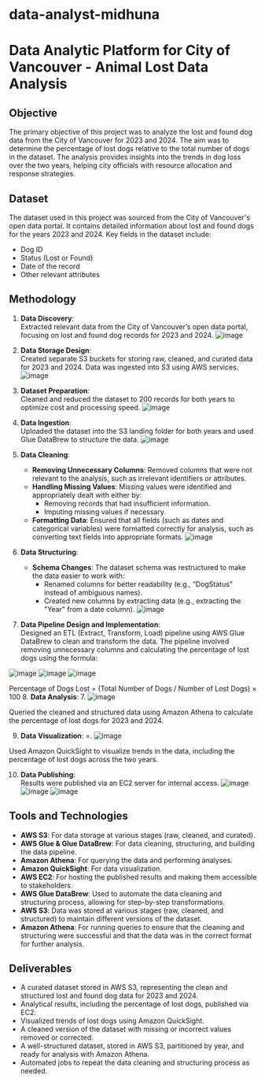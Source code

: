 # data-analyst-midhuna
# Data Analytic Platform for City of Vancouver - Animal Lost Data Analysis

## Objective
The primary objective of this project was to analyze the lost and found dog data from the City of Vancouver for 2023 and 2024. The aim was to determine the percentage of lost dogs relative to the total number of dogs in the dataset. The analysis provides insights into the trends in dog loss over the two years, helping city officials with resource allocation and response strategies.

## Dataset
The dataset used in this project was sourced from the City of Vancouver's open data portal. It contains detailed information about lost and found dogs for the years 2023 and 2024. Key fields in the dataset include:
- Dog ID
- Status (Lost or Found)
- Date of the record
- Other relevant attributes

## Methodology

1. **Data Discovery**:  
   Extracted relevant data from the City of Vancouver’s open data portal, focusing on lost and found dog records for 2023 and 2024.
   ![image](https://github.com/user-attachments/assets/1bd01eb7-a08d-466f-8aca-e5adea0b7fb6)


2. **Data Storage Design**:  
   Created separate S3 buckets for storing raw, cleaned, and curated data for 2023 and 2024. Data was ingested into S3 using AWS services.
   ![image](https://github.com/user-attachments/assets/6750d677-8454-4c9e-9de0-5469bd2ef0d7)


3. **Dataset Preparation**:  
   Cleaned and reduced the dataset to 200 records for both years to optimize cost and processing speed.
   ![image](https://github.com/user-attachments/assets/80afa5dd-3537-4dc3-90ef-a795cdf658cd)


4. **Data Ingestion**:  
   Uploaded the dataset into the S3 landing folder for both years and used Glue DataBrew to structure the data.
   ![image](https://github.com/user-attachments/assets/22181427-e911-4ab8-8d57-8b45c4602f69)
   

5. **Data Cleaning**:
   - **Removing Unnecessary Columns**: Removed columns that were not relevant to the analysis, such as irrelevant identifiers or attributes.
   - **Handling Missing Values**: Missing values were identified and appropriately dealt with either by:
     - Removing records that had insufficient information.
     - Imputing missing values if necessary.
   - **Formatting Data**: Ensured that all fields (such as dates and categorical variables) were formatted correctly for analysis, such as converting text fields into appropriate formats.
     ![image](https://github.com/user-attachments/assets/3d577260-1558-4cb5-8561-d3a436a687f2)


6. **Data Structuring**:
   - **Schema Changes**: The dataset schema was restructured to make the data easier to work with:
     - Renamed columns for better readability (e.g., “DogStatus” instead of ambiguous names).
     - Created new columns by extracting data (e.g., extracting the "Year" from a date column).
       ![image](https://github.com/user-attachments/assets/665dfde0-470e-4d1c-a5a3-3e28fa93f8d8)

   
7. **Data Pipeline Design and Implementation**:  
   Designed an ETL (Extract, Transform, Load) pipeline using AWS Glue DataBrew to clean and transform the data. The pipeline involved removing unnecessary columns and calculating the percentage of lost dogs using the formula:
   
![image](https://github.com/user-attachments/assets/4630adc8-3fdd-4e15-856a-6f7e9eb9294d)
![image](https://github.com/user-attachments/assets/9f39e9de-e31e-4986-99b3-92c715c7a450)
![image](https://github.com/user-attachments/assets/34c77b77-7c31-4440-b9df-ed162eda6606)

Percentage of Dogs Lost = (Total Number of Dogs / Number of Lost Dogs) × 100
8. **Data Analysis**:
7. ![image](https://github.com/user-attachments/assets/3b2e43b6-7764-4f80-9aba-bf895ec1b198)

Queried the cleaned and structured data using Amazon Athena to calculate the percentage of lost dogs for 2023 and 2024.

9. **Data Visualization**:
=. ![image](https://github.com/user-attachments/assets/d901e7be-19d6-4b1b-ab01-3a410e9147b4)

Used Amazon QuickSight to visualize trends in the data, including the percentage of lost dogs across the two years.

10. **Data Publishing**:  
Results were published via an EC2 server for internal access.
![image](https://github.com/user-attachments/assets/a332999c-2013-40b8-a642-36293e0a726c)
![image](https://github.com/user-attachments/assets/f544a338-9c60-4eda-bf32-9289d41f2081)
![image](https://github.com/user-attachments/assets/0fe93356-e387-4576-be3a-d39239d688f1)


## Tools and Technologies

- **AWS S3**: For data storage at various stages (raw, cleaned, and curated).
- **AWS Glue & Glue DataBrew**: For data cleaning, structuring, and building the data pipeline.
- **Amazon Athena**: For querying the data and performing analyses.
- **Amazon QuickSight**: For data visualization.
- **AWS EC2**: For hosting the published results and making them accessible to stakeholders.
- **AWS Glue DataBrew**: Used to automate the data cleaning and structuring process, allowing for step-by-step transformations.
- **AWS S3**: Data was stored at various stages (raw, cleaned, and structured) to maintain different versions of the dataset.
- **Amazon Athena**: For running queries to ensure that the cleaning and structuring were successful and that the data was in the correct format for further analysis.


## Deliverables

- A curated dataset stored in AWS S3, representing the clean and structured lost and found dog data for 2023 and 2024.
- Analytical results, including the percentage of lost dogs, published via EC2.
- Visualized trends of lost dogs using Amazon QuickSight.
- A cleaned version of the dataset with missing or incorrect values removed or corrected.
-  A well-structured dataset, stored in AWS S3, partitioned by year, and ready for analysis with Amazon Athena.
-  Automated jobs to repeat the data cleaning and structuring process as needed.


